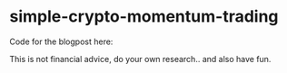 # simple-crypto-momentum-trading
Code for the blogpost here: 

This is not financial advice, do your own research.. and also have fun.
